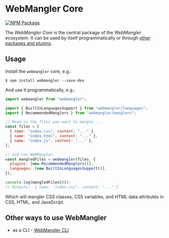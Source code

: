# WebMangler Core

[![NPM Package][npm-image]][npm-url]

The _WebMangler Core_ is the central package of the _WebMangler_ ecosystem. It
can be used by itself programmatically or through [other packages and
plugins](#other-ways-to-use-webmangler).

## Usage

Install the `webmangler` core, e.g.:

```shell
$ npm install webmangler --save-dev
```

And use it programmatically, e.g.:

```js
import webmangler from "webmangler";

import { BuiltInLanguagesSupport } from "webmangler/languages";
import { RecommendedManglers } from "webmangler/manglers";

// Read in the files you want to mangle ...
const files = [
  { name: "index.css", content: "..." },
  { name: "index.html", content: "..." },
  { name: "index.js", content: "..." },
];

// and run WebMangler.
const mangledFiles = webmangler(files, {
  plugins: [new RecommendedManglers()],
  languages: [new BuiltInLanguagesSupport()],
});

console.log(mangledFiles[0]);
// Outputs:  { name: "index.css", content: "..." }
```

Which will mangler CSS classes, CSS variables, and HTML data attributes in CSS,
HTML, and JavaScript.

## Other ways to use WebMangler

- as a CLI - [WebMangler CLI](https://www.npmjs.com/package/webmangler-cli)

[npm-url]: https://www.npmjs.com/package/webmangler "NPM package"
[npm-image]: https://img.shields.io/npm/v/webmangler.svg
